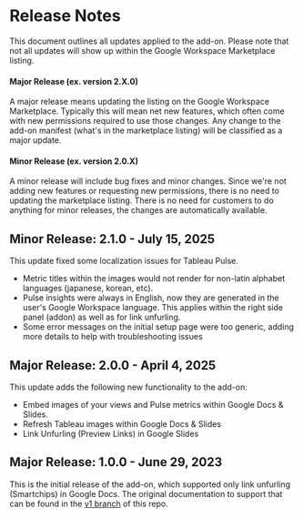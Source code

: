 # Release Notes
This document outlines all updates applied to the add-on.  Please note that not all updates will show up within the Google Workspace Marketplace listing. 

#### Major Release (ex. version 2.X.0)
A major release means updating the listing on the Google Workspace Marketplace.  Typically this will mean net new features, which often come with new permissions required to use those changes.  Any change to the add-on manifest (what's in the marketplace listing) will be classified as a major update.  

#### Minor Release (ex. version 2.0.X)
A minor release will include bug fixes and minor changes.  Since we're not adding new features or requesting new permissions, there is no need to updating the marketplace listing.  There is no need for customers to do anything for minor releases, the changes are automatically available.

## Minor Release: 2.1.0 - July 15, 2025
This update fixed some localization issues for Tableau Pulse.
* Metric titles within the images would not render for non-latin alphabet languages (japanese, korean, etc).
* Pulse insights were always in English, now they are generated in the user's Google Workspace language.  This applies within the right side panel (addon) as well as for link unfurling.
* Some error messages on the initial setup page were too generic, adding more details to help with troubleshooting issues

## Major Release: 2.0.0 - April 4, 2025
This update adds the following new functionality to the add-on:
* Embed images of your views and Pulse metrics within Google Docs & Slides.
* Refresh Tableau images within Google Docs & Slides
* Link Unfurling (Preview Links) in Google Slides


## Major Release: 1.0.0 - June 29, 2023
This is the initial release of the add-on, which supported only link unfurling (Smartchips) in Google Docs.  The original documentation to support that can be found in the [v1 branch](https://github.com/tableau/tableau-google-workspace-integration/tree/v1) of this repo.
